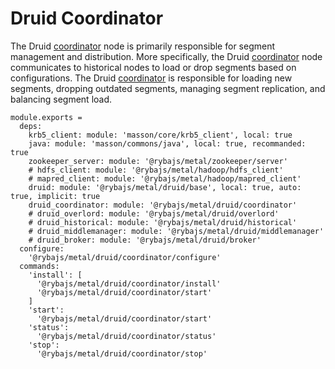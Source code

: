 
# Druid Coordinator

The Druid [coordinator] node is primarily responsible for segment management and
distribution. More specifically, the Druid [coordinator] node communicates to
historical nodes to load or drop segments based on configurations. The Druid
[coordinator] is responsible for loading new segments, dropping outdated segments,
managing segment replication, and balancing segment load.

[coordinator]: http://druid.io/docs/latest/design/coordinator.html

    module.exports =
      deps:
        krb5_client: module: 'masson/core/krb5_client', local: true
        java: module: 'masson/commons/java', local: true, recommanded: true
        zookeeper_server: module: '@rybajs/metal/zookeeper/server'
        # hdfs_client: module: '@rybajs/metal/hadoop/hdfs_client'
        # mapred_client: module: '@rybajs/metal/hadoop/mapred_client'
        druid: module: '@rybajs/metal/druid/base', local: true, auto: true, implicit: true
        druid_coordinator: module: '@rybajs/metal/druid/coordinator'
        # druid_overlord: module: '@rybajs/metal/druid/overlord'
        # druid_historical: module: '@rybajs/metal/druid/historical'
        # druid_middlemanager: module: '@rybajs/metal/druid/middlemanager'
        # druid_broker: module: '@rybajs/metal/druid/broker'
      configure:
        '@rybajs/metal/druid/coordinator/configure'
      commands:
        'install': [
          '@rybajs/metal/druid/coordinator/install'
          '@rybajs/metal/druid/coordinator/start'
        ]
        'start':
          '@rybajs/metal/druid/coordinator/start'
        'status':
          '@rybajs/metal/druid/coordinator/status'
        'stop':
          '@rybajs/metal/druid/coordinator/stop'
